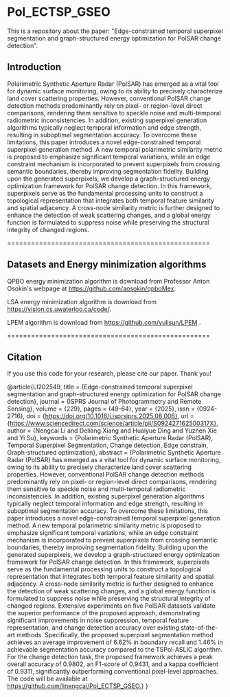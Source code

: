 # Pol_ECTSP_GSEO

This is a repository about the paper: "Edge-constrained temporal superpixel segmentation and graph-structured energy optimization for PolSAR change detection".

## Introduction

Polarimetric Synthetic Aperture Radar (PolSAR) has emerged as a vital tool for dynamic surface monitoring, owing to its ability to precisely characterize land cover scattering properties. 
However, conventional PolSAR change detection methods predominantly rely on pixel- or region-level direct comparisons, rendering them sensitive to speckle noise and multi-temporal radiometric inconsistencies. 
In addition, existing superpixel generation algorithms typically neglect temporal information and edge strength, resulting in suboptimal segmentation accuracy.
To overcome these limitations, this paper introduces a novel edge-constrained temporal superpixel generation method. 
A new temporal polarimetric similarity metric is proposed to emphasize significant temporal variations, while an edge constraint mechanism is incorporated to prevent superpixels from crossing semantic boundaries, thereby improving segmentation fidelity.
Building upon the generated superpixels, we develop a graph-structured energy optimization framework for PolSAR change detection. 
In this framework, superpixels serve as the fundamental processing units to construct a topological representation that integrates both temporal feature similarity and spatial adjacency. 
A cross-node similarity metric is further designed to enhance the detection of weak scattering changes, and a global energy function is formulated to suppress noise while preserving the structural integrity of changed regions.

===================================================

## Datasets and Energy minimization algorithms

QPBO energy minimization algorithm is download from Professor Anton Osokin's webpage at https://github.com/aosokin/qpboMex.

LSA energy minimization algorithm is download from https://vision.cs.uwaterloo.ca/code/.

LPEM algorithm is download from https://github.com/yulisun/LPEM .

===================================================
## Citation

If you use this code for your research, please cite our paper. Thank you!

@article{LI202549,
title = {Edge-constrained temporal superpixel segmentation and graph-structured energy optimization for PolSAR change detection},
journal = {ISPRS Journal of Photogrammetry and Remote Sensing},
volume = {229},
pages = {49-64},
year = {2025},
issn = {0924-2716},
doi = {https://doi.org/10.1016/j.isprsjprs.2025.08.006},
url = {https://www.sciencedirect.com/science/article/pii/S092427162500317X},
author = {Nengcai Li and Deliang Xiang and Huaiyue Ding and Yuzhen Xie and Yi Su},
keywords = {Polarimetric Synthetic Aperture Radar (PolSAR), Temporal Superpixel Segmentation, Change detection, Edge constrain, Graph-structured optimization},
abstract = {Polarimetric Synthetic Aperture Radar (PolSAR) has emerged as a vital tool for dynamic surface monitoring, owing to its ability to precisely characterize land cover scattering properties. However, conventional PolSAR change detection methods predominantly rely on pixel- or region-level direct comparisons, rendering them sensitive to speckle noise and multi-temporal radiometric inconsistencies. In addition, existing superpixel generation algorithms typically neglect temporal information and edge strength, resulting in suboptimal segmentation accuracy. To overcome these limitations, this paper introduces a novel edge-constrained temporal superpixel generation method. A new temporal polarimetric similarity metric is proposed to emphasize significant temporal variations, while an edge constraint mechanism is incorporated to prevent superpixels from crossing semantic boundaries, thereby improving segmentation fidelity. Building upon the generated superpixels, we develop a graph-structured energy optimization framework for PolSAR change detection. In this framework, superpixels serve as the fundamental processing units to construct a topological representation that integrates both temporal feature similarity and spatial adjacency. A cross-node similarity metric is further designed to enhance the detection of weak scattering changes, and a global energy function is formulated to suppress noise while preserving the structural integrity of changed regions. Extensive experiments on five PolSAR datasets validate the superior performance of the proposed approach, demonstrating significant improvements in noise suppression, temporal feature representation, and change detection accuracy over existing state-of-the-art methods. Specifically, the proposed superpixel segmentation method achieves an average improvement of 6.62% in boundary recall and 1.46% in achievable segmentation accuracy compared to the TSPol-ASLIC algorithm. For the change detection task, the proposed framework achieves a peak overall accuracy of 0.9802, an F1-score of 0.9431, and a kappa coefficient of 0.9311, significantly outperforming conventional pixel-level approaches. The code will be available at https://github.com/linengcai/Pol_ECTSP_GSEO.}
}

